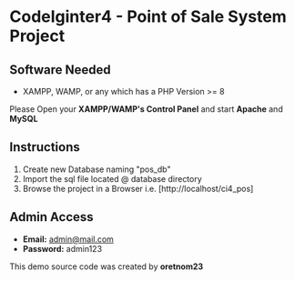 # CodeIginter4 - Point of Sale System Project

## Software Needed
- XAMPP, WAMP, or any which has a PHP Version >= 8

Please Open your **XAMPP/WAMP's Control Panel** and start **Apache** and **MySQL**

## Instructions

1. Create new Database naming "pos_db"
2. Import the sql file located @ database directory
3. Browse the project in a Browser i.e. [http://localhost/ci4_pos]

## Admin Access

- **Email:** admin@mail.com
- **Password:** admin123

This demo source code was created by **oretnom23**
